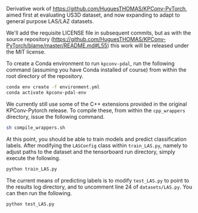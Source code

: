 Derivative work of https://github.com/HuguesTHOMAS/KPConv-PyTorch, aimed first at evaluating US3D dataset, and now expanding to adapt to general purpose LAS/LAZ datasets.

We'll add the requisite LICENSE file in subsequent commits, but as with the source repository (https://github.com/HuguesTHOMAS/KPConv-PyTorch/blame/master/README.md#L55) this work will be released under the MIT license.

To create a Conda environment to run `kpconv-pdal`, run the following command (assuming you have Conda installed of course) from within the root directory of the repository.

```bash
conda env create -f environment.yml
conda activate kpconv-pdal-env
```

We currently still use some of the C++ extensions provided in the original KPConv-Pytorch release. To compile these, from within the `cpp_wrappers` directory, issue the following command.

```bash
sh compile_wrappers.sh
```

At this point, you should be able to train models and predict classification labels. After modifying the `LASConfig` class within `train_LAS.py`, namely to adjust paths to the dataset and the tensorboard run directory, simply execute the following.

```bash
python train_LAS.py
```

The current means of predicting labels is to modify `test_LAS.py` to point to the results log directory, and to uncomment line 24 of `datasets/LAS.py`. You can then run the following.

```bash
python test_LAS.py
```

